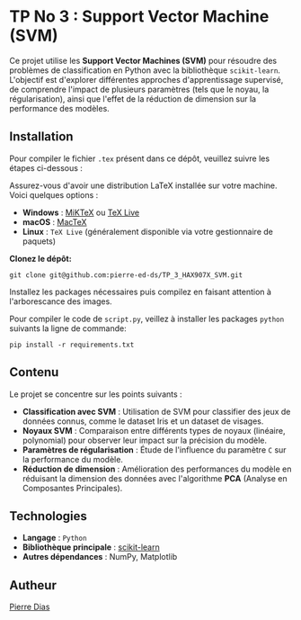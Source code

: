 # TP No 3 : Support Vector Machine (SVM)

Ce projet utilise les **Support Vector Machines (SVM)** pour résoudre des problèmes de classification en Python avec la bibliothèque `scikit-learn`. L'objectif est d'explorer différentes approches d'apprentissage supervisé, de comprendre l'impact de plusieurs paramètres (tels que le noyau, la régularisation), ainsi que l'effet de la réduction de dimension sur la performance des modèles.

## Installation


Pour compiler le fichier `.tex` présent dans ce dépôt, veuillez suivre les étapes ci-dessous :


Assurez-vous d'avoir une distribution LaTeX installée sur votre machine. Voici quelques options :

- **Windows** : [MiKTeX](https://miktex.org/download) ou [TeX Live](https://www.tug.org/texlive/)
- **macOS** : [MacTeX](http://www.tug.org/mactex/)
- **Linux** : `TeX Live` (généralement disponible via votre gestionnaire de paquets)

**Clonez le dépôt:**
```
git clone git@github.com:pierre-ed-ds/TP_3_HAX907X_SVM.git
```

Installez les packages nécessaires puis compilez en faisant attention à l'arborescance des images.

Pour compiler le code de ```script.py```, veillez à installer les packages ```python``` suivants la ligne de commande:

```
pip install -r requirements.txt
```

## Contenu

Le projet se concentre sur les points suivants :

- **Classification avec SVM** : Utilisation de SVM pour classifier des jeux de données connus, comme le dataset Iris et un dataset de visages.
- **Noyaux SVM** : Comparaison entre différents types de noyaux (linéaire, polynomial) pour observer leur impact sur la précision du modèle.
- **Paramètres de régularisation** : Étude de l'influence du paramètre `C` sur la performance du modèle.
- **Réduction de dimension** : Amélioration des performances du modèle en réduisant la dimension des données avec l'algorithme **PCA** (Analyse en Composantes Principales).

## Technologies

- **Langage** : `Python`
- **Bibliothèque principale** : [scikit-learn](https://scikit-learn.org/stable/)
- **Autres dépendances** : NumPy, Matplotlib

## Autheur

[Pierre Dias](https://github.com/pierre-ed-ds)


